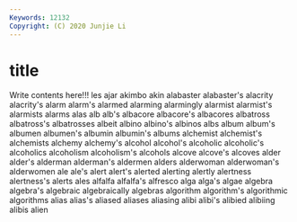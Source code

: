 ```yaml
---
Keywords: 12132
Copyright: (C) 2020 Junjie Li
---
```


# title

Write contents here!!!
les 
ajar 
akimbo 
akin
alabaster 
alabaster's 
alacrity 
alacrity's 
alarm 
alarm's 
alarmed 
alarming 
alarmingly 
alarmist
alarmist's 
alarmists 
alarms 
alas 
alb 
alb's 
albacore 
albacore's 
albacores 
albatross
albatross's 
albatrosses 
albeit 
albino 
albino's 
albinos 
albs 
album 
album's 
albumen
albumen's 
albumin 
albumin's 
albums 
alchemist 
alchemist's 
alchemists 
alchemy 
alchemy's 
alcohol
alcohol's 
alcoholic 
alcoholic's 
alcoholics 
alcoholism 
alcoholism's 
alcohols 
alcove 
alcove's 
alcoves
alder 
alder's 
alderman 
alderman's 
aldermen 
alders 
alderwoman 
alderwoman's 
alderwomen 
ale
ale's 
alert 
alert's 
alerted 
alerting 
alertly 
alertness 
alertness's 
alerts 
ales
alfalfa 
alfalfa's 
alfresco 
alga 
alga's 
algae 
algebra 
algebra's 
algebraic 
algebraically
algebras 
algorithm 
algorithm's 
algorithmic 
algorithms 
alias 
alias's 
aliased 
aliases 
aliasing
alibi 
alibi's 
alibied 
alibiing 
alibis 
alien 
